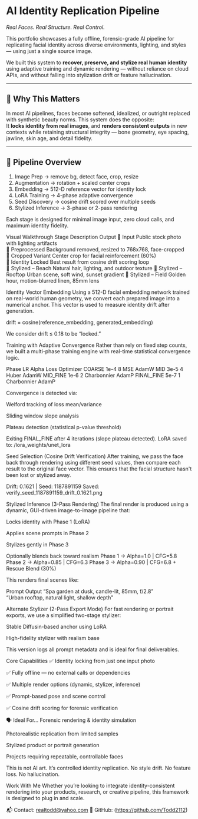 # AI Identity Replication Pipeline  
_Real Faces. Real Structure. Real Control._  

This portfolio showcases a fully offline, forensic-grade AI pipeline for replicating facial identity across diverse environments, lighting, and styles — using just a single source image.

We built this system to **recover, preserve, and stylize real human identity** using adaptive training and dynamic rendering — without reliance on cloud APIs, and without falling into stylization drift or feature hallucination.

---

## 🔬 Why This Matters

In most AI pipelines, faces become softened, idealized, or outright replaced with synthetic beauty norms. This system does the opposite:  
It **locks identity from real images**, and **renders consistent outputs** in new contexts while retaining structural integrity — bone geometry, eye spacing, jawline, skin age, and detail fidelity.

---

## 🧩 Pipeline Overview


1. Image Prep       → remove bg, detect face, crop, resize
2. Augmentation     → rotation + scaled center crops
3. Embedding        → 512-D reference vector for identity lock
4. LoRA Training    → 4-phase adaptive convergence
5. Seed Discovery   → cosine drift scored over multiple seeds
6. Stylized Inference → 3-phase or 2-pass rendering

Each stage is designed for minimal image input, zero cloud calls, and maximum identity fidelity.

Visual Walkthrough
Stage	Description	Output
🔹 Input	Public stock photo with lighting artifacts	
🔹 Preprocessed	Background removed, resized to 768x768, face-cropped	
🔹 Cropped Variant	Center crop for facial reinforcement (60%)	
🔹 Identity Locked	Best result from cosine drift scoring loop	
🔹 Stylized – Beach	Natural hair, lighting, and outdoor texture	
🔹 Stylized – Rooftop	Urban scene, soft wind, sunset gradient	
🔹 Stylized – Field	Golden hour, motion-blurred linen, 85mm lens	

Identity Vector Embedding
Using a 512-D facial embedding network trained on real-world human geometry, we convert each prepared image into a numerical anchor. This vector is used to measure identity drift after generation.

drift = cosine(reference_embedding, generated_embedding)

We consider drift ≤ 0.18 to be “locked.”

Training with Adaptive Convergence
Rather than rely on fixed step counts, we built a multi-phase training engine with real-time statistical convergence logic.

Phase	LR	Alpha	Loss	Optimizer
COARSE	1e-4	8	MSE	AdamW
MID	3e-5	4	Huber	AdamW
MID_FINE	1e-6	2	Charbonnier	AdamP
FINAL_FINE	5e-7	1	Charbonnier	AdamP

Convergence is detected via:

Welford tracking of loss mean/variance

Sliding window slope analysis

Plateau detection (statistical p-value threshold)

Exiting FINAL_FINE after 4 iterations (slope plateau detected).
LoRA saved to: /lora_weights/unet_lora

Seed Selection (Cosine Drift Verification)
After training, we pass the face back through rendering using different seed values, then compare each result to the original face vector. This ensures that the facial structure hasn't been lost or stylized away.

Drift: 0.1621 | Seed: 1187891159
Saved: verify_seed_1187891159_drift_0.1621.png

Stylized Inference (3-Pass Rendering)
The final render is produced using a dynamic, GUI-driven image-to-image pipeline that:

Locks identity with Phase 1 (LoRA)

Applies scene prompts in Phase 2

Stylizes gently in Phase 3

Optionally blends back toward realism
Phase 1 → Alpha=1.0 | CFG=5.8
Phase 2 → Alpha=0.85 | CFG=6.3
Phase 3 → Alpha=0.90 | CFG=6.8 + Rescue Blend (30%)

This renders final scenes like:

Prompt	Output
“Spa garden at dusk, candle-lit, 85mm, f/2.8”	
“Urban rooftop, natural light, shallow depth”	

Alternate Stylizer (2-Pass Export Mode)
For fast rendering or portrait exports, we use a simplified two-stage stylizer:

Stable Diffusin-based anchor using LoRA

High-fidelity stylizer with realism base

This version logs all prompt metadata and is ideal for final deliverables.


Core Capabilities
✅ Identity locking from just one input photo

✅ Fully offline — no external calls or dependencies

✅ Multiple render options (dynamic, stylizer, inference)

✅ Prompt-based pose and scene control

✅ Cosine drift scoring for forensic verification

🗣️ Ideal For...
Forensic rendering & identity simulation

Photorealistic replication from limited samples

Stylized product or portrait generation

Projects requiring repeatable, controllable faces

This is not AI art. It’s controlled identity replication.
No style drift. No feature loss. No hallucination.

Work With Me
Whether you’re looking to integrate identity-consistent rendering into your products, research, or creative pipeline, this framework is designed to plug in and scale.

📬 Contact: realtodd@yahoo.com
🔗 GitHub: (https://github.com/Todd2112)
